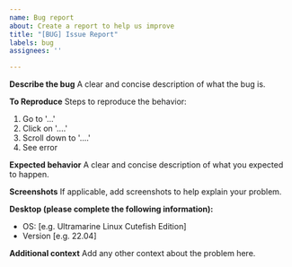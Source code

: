 ```yaml
---
name: Bug report
about: Create a report to help us improve
title: "[BUG] Issue Report"
labels: bug
assignees: ''

---
```


**Describe the bug**
A clear and concise description of what the bug is.

**To Reproduce**
Steps to reproduce the behavior:
1. Go to '...'
2. Click on '....'
3. Scroll down to '....'
4. See error

**Expected behavior**
A clear and concise description of what you expected to happen.

**Screenshots**
If applicable, add screenshots to help explain your problem.

**Desktop (please complete the following information):**
 - OS: [e.g. Ultramarine Linux Cutefish Edition]
 - Version [e.g. 22.04]

**Additional context**
Add any other context about the problem here.
